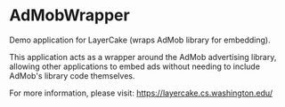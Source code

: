 AdMobWrapper
============

Demo application for LayerCake (wraps AdMob library for embedding).

This application acts as a wrapper around the AdMob advertising library, allowing other applications to embed ads without needing to include AdMob's library code themselves.

For more information, please visit: https://layercake.cs.washington.edu/
